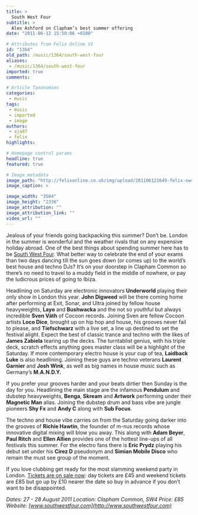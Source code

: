 ```yaml
---
title: >
  South West Four
subtitle: >
  Alex Ashford on Clapham’s best summer offering
date: "2011-06-12 15:50:06 +0100"

# Attributes from Felix Online V1
id: "1364"
old_path: /music/1364/south-west-four
aliases:
 - /music/1364/south-west-four
imported: true
comments:

# Article Taxonomies
categories:
 - music
tags:
 - music
 - imported
 - image
authors:
 - aja07
 - felix
highlights:

# Homepage control params
headline: true
featured: true

# Image metadata
image_path: "http://felixonline.co.uk/img/upload/201106121649-felix-sw4.jpg"
image_caption: >

image_width: "3504"
image_height: "2336"
image_attribution: ""
image_attribution_link: ""
video_url: ""
---
```


Jealous of your friends going backpacking this summer? Don’t be. London in the summer is wonderful and the weather rivals that on any expensive holiday abroad. One of the best things about spending summer here has to be [South West Four](http://www.southwestfour.com/). What better way to celebrate the end of your exams than two days dancing till the sun goes down (or comes up) to the world’s best house and techno DJs? It’s on your doorstep in Clapham Common so there’s no need to travel to a muddy field in the middle of nowhere, or pay the ludicrous prices of going to Ibiza.

Headlining on Saturday are electronic innovators __Underworld__ playing their only show in London this year. __John Digweed__ will be there coming home after performing at Exit, Sonar, and Ultra joined by fellow house heavyweights, __Layo__ and __Bushwacka__ and the not so youthful but always incredible __Sven Väth__ of Cocoon records. Joining Sven are fellow Cocoon artists __Loco Dice__, brought up on hip hop and house, his grooves never fail to please, and __Tiefschwarz__ with a live set, a line up destined to set the festival alight. Expect the best of classic trance and techno with the likes of __James Zabiela__ tearing up the decks. The turntablist genius, with his triple deck, scratch effects anything goes master class will be a highlight of the Saturday. If more contemporary electro house is your cup of tea, __Laidback Luke__ is also headlining. Joining these guys are techno veterans __Laurent Garnier__ and __Josh Wink__, as well as big names in house music such as Germany’s __M.A.N.D.Y.__

If you prefer your grooves harder and your beats dirtier then Sunday is the day for you. Headlining the main stage are the infamous __Pendulum__ and dubstep heavyweights, __Benga__, __Skream__ and __Artwork__ performing under their __Magnetic Man__ alias. Joining the dubstep drum and bass vibe are jungle pioneers __Shy Fx__ and __Andy C__ along with __Sub Focus__.

The techno and house vibe carries on from the Saturday going darker into the grooves of __Richie Hawtin__, the founder of m-nus records whose innovative digital mixing will blow you away. This along with __Adam Beyer__, __Paul Ritch__ and __Ellen Allien__ provides one of the hottest line-ups of all festivals this summer. For the electro fans there is __Eric Prydz__ playing his debut set under his __Cirez D__ pseudonym and __Simian Mobile Disco__ who remain the must see group of the moment.

If you love clubbing get ready for the most slamming weekend party in London. [Tickets are on sale now](http://www.southwestfour.com/Tickets.aspx): day tickets are £45 and weekend tickets are £85 but go up by £10 nearer the date so buy in advance if you don’t want to be disappointed.

_Dates: 27 - 28 August 2011
 Location: Clapham Common, SW4
 Price: £85
 Website: [www.southwestfour.com](http://www.southwestfour.com)_
